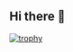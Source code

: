 ## Hi there 👋

[![trophy](https://github-profile-trophy.vercel.app/?redgast4&theme=onedark)](https://github.com/ryo-ma/github-profile-trophy)

